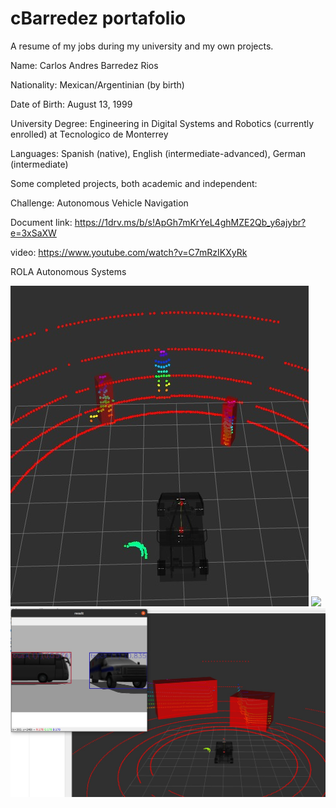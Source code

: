 # cBarredez portafolio
A resume of my jobs during my university and my own projects.

Name: Carlos Andres Barredez Rios

Nationality: Mexican/Argentinian (by birth)

Date of Birth: August 13, 1999

University Degree: Engineering in Digital Systems and Robotics (currently enrolled) at Tecnologico de Monterrey

Languages: Spanish (native), English (intermediate-advanced), German (intermediate)

Some completed projects, both academic and independent:

Challenge: Autonomous Vehicle Navigation

Document link: https://1drv.ms/b/s!ApGh7mKrYeL4ghMZE2Qb_y6ajybr?e=3xSaXW

video: https://www.youtube.com/watch?v=C7mRzIKXyRk

ROLA Autonomous Systems

<img src="LIDAR.jpg">
<img src="DETECT1.jpg">
<img src="DETECT2.jpg">
